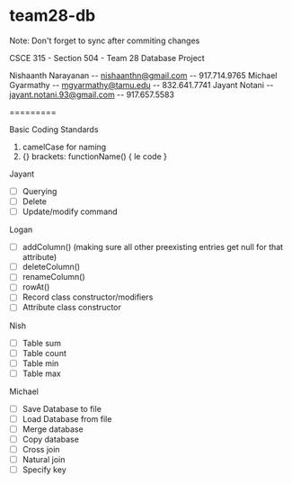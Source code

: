team28-db
=========

Note: Don't forget to sync after commiting changes

CSCE 315 - Section 504 - Team 28 Database Project

Nishaanth Narayanan -- nishaanthn@gmail.com       -- 917.714.9765
Michael Gyarmathy   -- mgyarmathy@tamu.edu        -- 832.641.7741
Jayant Notani		-- jayant.notani.93@gmail.com -- 917.657.5583

=========

Basic Coding Standards

1. camelCase for naming
2. {} brackets:
functionName() {
  le code
}

Jayant
- [ ] Querying
- [ ] Delete
- [ ] Update/modify command

Logan
- [ ] addColumn() (making sure all other preexisting entries get null for that attribute)
- [ ] deleteColumn()
- [ ] renameColumn()
- [ ] rowAt()
- [ ] Record class constructor/modifiers
- [ ] Attribute class constructor

Nish
- [ ] Table sum
- [ ] Table count
- [ ] Table min
- [ ] Table max

Michael
- [ ] Save Database to file
- [ ] Load Database from file
- [ ] Merge database
- [ ] Copy database
- [ ] Cross join
- [ ] Natural join
- [ ] Specify key
